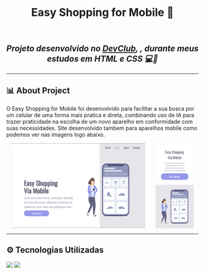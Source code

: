<h1 align="center">Easy Shopping for Mobile 📲​</h1>
<br>
<h2 align="center">
  <i>Projeto desenvolvido no <a href="https://rodolfomori.com.br/devclub">DevClub</a>, , durante meus estudos em HTML e CSS 💻​🚀​</i>
</h2>

---

## 📊 ​About Project
<p>O Easy Shopping for Mobile foi desenvolvido para facilitar a sua busca por um celular de uma forma mais pratica e direta, combinando uso de IA para trazer praticidade na escolha de um novo aparelho em conformidade com suas necessidades. Site desenvolvido tambem para aparelhos mobile como podemos ver nas imagens logo abaixo. </p>

<div style="display: flex; justify-content: space-around;">
  <img src="https://github.com/joaopaulo-adm/easy-shopping/blob/main/assets/desktop.png?raw=true" width= 70% />
  <img src="https://raw.githubusercontent.com/joaopaulo-adm/easy-shopping/c513e91d55286e375ba65438757b9778628b86b8/assets/Shopping%20via%20Mobile%20-%20mobile.png" width= 20% />
</div>

---

## ​⚙️​ Tecnologias Utilizadas

<img src="https://img.shields.io/badge/HTML5-E34F26?style=for-the-badge&logo=html5&logoColor=white">
<img src="https://img.shields.io/badge/CSS-239120?&style=for-the-badge&logo=css3&logoColor=white" width= 5%>
